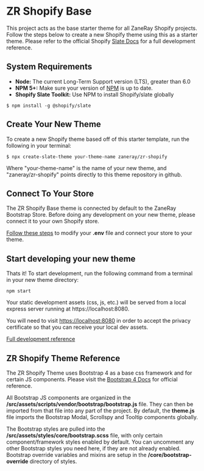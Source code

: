 # ZR Shopify Base

This project acts as the base starter theme for all ZaneRay Shopify projects. Follow the steps below to create a new Shopify theme using this as a starter theme.
Please refer to the official Shopify [Slate Docs](https://github.com/Shopify/slate/wiki/Getting-Started) for a full development reference.

## System Requirements

- **Node:** The current Long-Term Support version (LTS), greater than 6.0
- **NPM 5+:** Make sure your version of [NPM](https://www.npmjs.com/get-npm) is up to date.
- **Shopify Slate Toolkit:** Use NPM to install Shopify/slate globally
```
$ npm install -g @shopify/slate
```

## Create Your New Theme

To create a new Shopify theme based off of this starter template, run the following in your terminal:

```
$ npx create-slate-theme your-theme-name zaneray/zr-shopify
```

Where "your-theme-name" is the name of your new theme, and "zaneray/zr-shopify" points directly to this theme repository in github.

## Connect To Your Store

The ZR Shopify Base theme is connected by default to the ZaneRay Bootstrap Store. Before doing any development on your new theme, please connect it to your own Shopify store.

[Follow these steps](https://github.com/Shopify/slate/wiki/3.-Connect-to-your-store) to modify your **.env** file and connect your store to your theme.

## Start developing your new theme

Thats it! To start development, run the following command from a terminal in your new theme directory:

```
npm start
```

Your static development assets (css, js, etc.) will be served from a local express server running at https://localhost:8080.

You will need to visit [https://localhost:8080](https://localhost:8080) in order to accept the privacy certificate so that you can receive your local dev assets.

[Full development reference](https://github.com/Shopify/slate/wiki/4.-Start-developing)

## ZR Shopify Theme Reference

The ZR Shopify Theme uses Bootstrap 4 as a base css framework and for certain JS components.  Please visit the [Bootstrap 4 Docs](https://getbootstrap.com/docs/4.0/components/alerts/) for official reference.

All Bootstrap JS components are organized in the **/src/assets/scripts/vendor/bootstrap/bootstrap.js** file.  They can then be imported from that file into any part of the project.  By default, the **theme.js** file imports the Bootstrap Modal, Scrollspy and Tooltip components globally.

The Bootstrap styles are pulled into the **/src/assets/styles/core/bootstrap.scss** file, with only certain component/framework styles enabled by default.  You can uncomment any other Bootstrap styles you need here, if they are not already enabled.  Bootstrap override variables and mixins are setup in the **/core/bootstrap-override** directory of styles.

